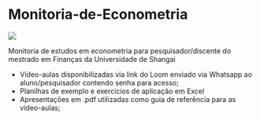 # Monitoria-de-Econometria

![](https://upload.wikimedia.org/wikipedia/en/thumb/9/90/Shanghai_University_of_Finance_and_Economics_logo.png/300px-Shanghai_University_of_Finance_and_Economics_logo.png)

Monitoria de estudos em econometria para pesquisador/discente do mestrado em Finanças da Universidade de Shangai

- Vídeo-aulas disponibilizadas via link do Loom enviado via Whatsapp ao aluno/pesquisador contendo senha para acesso;
- Planilhas de exemplo e exercícios de aplicação em Excel
- Apresentações em .pdf utilizadas como guia de referência para as vídeo-aulas;
